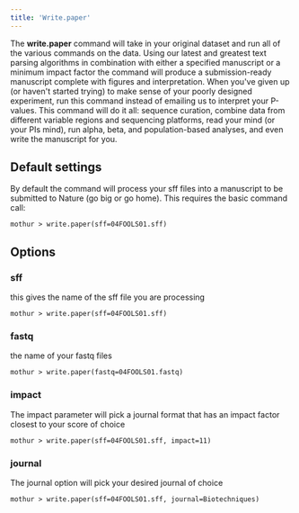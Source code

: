 ```yaml
---
title: 'Write.paper'
---
```

The **write.paper** command will take in your
original dataset and run all of the various commands on the data. Using
our latest and greatest text parsing algorithms in combination with
either a specified manuscript or a minimum impact factor the command
will produce a submission-ready manuscript complete with figures and
interpretation. When you\'ve given up (or haven\'t started trying) to
make sense of your poorly designed experiment, run this command instead
of emailing us to interpret your P-values. This command will do it all:
sequence curation, combine data from different variable regions and
sequencing platforms, read your mind (or your PIs mind), run alpha,
beta, and population-based analyses, and even write the manuscript for
you.

## Default settings

By default the command will process your sff files into a manuscript to
be submitted to Nature (go big or go home). This requires the basic
command call:

    mothur > write.paper(sff=04FOOLS01.sff)

## Options

### sff

this gives the name of the sff file you are processing

    mothur > write.paper(sff=04FOOLS01.sff)

### fastq

the name of your fastq files

    mothur > write.paper(fastq=04FOOLS01.fastq)

### impact

The impact parameter will pick a journal format that has an impact
factor closest to your score of choice

    mothur > write.paper(sff=04FOOLS01.sff, impact=11)

### journal

The journal option will pick your desired journal of choice

    mothur > write.paper(sff=04FOOLS01.sff, journal=Biotechniques)
